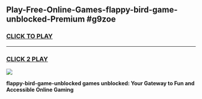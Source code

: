 
## Play-Free-Online-Games-flappy-bird-game-unblocked-Premium #g9zoe
<h3>
<a href="https://premium.freeplayer.one?title=flappy-bird-game-unblocked&ref=8M">CLICK TO PLAY</a></h3>
<hr>

<h3>
<a href="https://premium.freeplayer.one?title=flappy-bird-game-unblocked&ref=8M">CLICK 2 PLAY</a>
  
</h3>

<a href="https://premium.freeplayer.one?title=flappy-bird-game-unblocked&ref=8M"><img src="https://clearcache.store/games.png"></a>


**flappy-bird-game-unblocked games unblocked: Your Gateway to Fun and Accessible Online Gaming**
